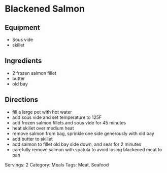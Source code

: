 # Blackened Salmon
## Equipment
- Sous vide
- skillet
## Ingredients
- 2 frozen salmon fillet
- butter
- old bay
## Directions
- fill a large pot with hot water
- add sous vide and set temperature to 125F
- add frozen salmon fillets and sous vide for 45 minutes
- heat skillet over medium heat
- remove salmon from bag, sprinkle one side generously with old bay
- add butter to skillet
- add salmon to fillet old bay side down, and sear for 2 minutes
- carefully remove salmon with spatula to avoid losing blackened meat to pan

Servings: 2
Category: Meals
Tags: Meat, Seafood
